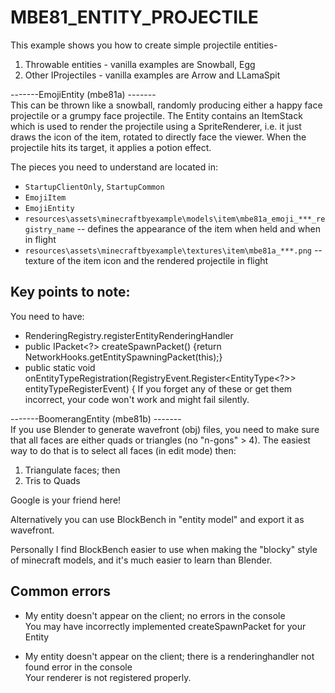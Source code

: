 # MBE81_ENTITY_PROJECTILE

This example shows you how to create simple projectile entities- 
1) Throwable entities - vanilla examples are Snowball, Egg
2) Other IProjectiles - vanilla examples are Arrow and LLamaSpit

-------EmojiEntity (mbe81a) -------<br>
This can be thrown like a snowball, randomly producing either a happy face projectile or a grumpy face projectile.   The Entity contains an ItemStack which is used to render the projectile using a SpriteRenderer, i.e. it just draws the icon of the item, rotated to directly face the viewer.  When the projectile hits its target, it applies a potion effect.

The pieces you need to understand are located in:

* `StartupClientOnly`, `StartupCommon`
* `EmojiItem`
* `EmojiEntity`
* `resources\assets\minecraftbyexample\models\item\mbe81a_emoji_***_registry_name` -- defines the appearance of the item when held and when in flight
* `resources\assets\minecraftbyexample\textures\item\mbe81a_***.png` -- texture of the item icon and the rendered projectile in flight

## Key points to note:
You need to have:
* RenderingRegistry.registerEntityRenderingHandler
* public IPacket<?> createSpawnPacket() {return NetworkHooks.getEntitySpawningPacket(this);}
*   public static void onEntityTypeRegistration(RegistryEvent.Register<EntityType<?>> entityTypeRegisterEvent) {
If you forget any of these or get them incorrect, your code won't work and might fail silently.


-------BoomerangEntity (mbe81b) -------<br>
If you use Blender to generate wavefront (obj) files, you need to make sure that all faces are either quads or triangles (no "n-gons" > 4).
The easiest way to do that is to select all faces (in edit mode) then:
1) Triangulate faces; then
2) Tris to Quads<br>

Google is your friend here!

Alternatively you can use BlockBench in "entity model" and export it as wavefront.

Personally I find BlockBench easier to use when making the "blocky" style of minecraft models, and it's much easier to learn than Blender. 

## Common errors
* My entity doesn't appear on the client; no errors in the console<br>
You may have incorrectly implemented createSpawnPacket for your Entity

* My entity doesn't appear on the client; there is a renderinghandler not found error in the console<br>
Your renderer is not registered properly. 


